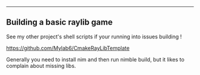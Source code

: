 -----------------------------------

## Building a basic raylib game

See my other project's shell scripts if your running into issues building !

https://github.com/Mylab6/CmakeRayLibTemplate

Generally you need to install nim and then run nimble build, but it likes to complain about missing libs. 